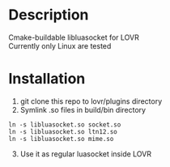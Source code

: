 # Description
Cmake-buildable libluasocket for LOVR  
Currently only Linux are tested

# Installation
1. git clone this repo to lovr/plugins directory
2. Symlink .so files in build/bin directory
```
ln -s libluasocket.so socket.so
ln -s libluasocket.so ltn12.so
ln -s libluasocket.so mime.so
```
3. Use it as regular luasocket inside LOVR
